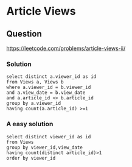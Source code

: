 # Article Views
## Question
https://leetcode.com/problems/article-views-ii/
### Solution
```
select distinct a.viewer_id as id
from Views a, Views b
where a.viewer_id = b.viewer_id 
and a.view_date = b.view_date
and a.article_id <> b.article_id
group by a.viewer_id
having count(a.article_id) >=1
```
### A easy solution
```
select distinct viewer_id as id
from Views
group by viewer_id,view_date
having count(distinct article_id)>1
order by viewer_id
```
